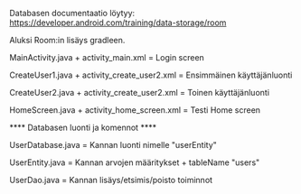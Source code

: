 Databasen documentaatio löytyy:
https://developer.android.com/training/data-storage/room


Aluksi Room:in lisäys gradleen.


MainActivity.java + activity_main.xml
= Login screen

CreateUser1.java + activity_create_user2.xml
= Ensimmäinen käyttäjänluonti

CreateUser2.java + activity_create_user2.xml
= Toinen käyttäjänluonti

HomeScreen.java + activity_home_screen.xml
= Testi Home screen

**** Databasen luonti ja komennot ****

UserDatabase.java
= Kannan luonti nimelle "userEntity"

UserEntity.java
= Kannan arvojen määritykset + tableName "users"

UserDao.java
= Kannan lisäys/etsimis/poisto toiminnot
